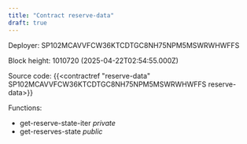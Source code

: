 ```yaml
---
title: "Contract reserve-data"
draft: true
---
```

Deployer: SP102MCAVVFCW36KTCDTGC8NH75NPM5MSWRWHWFFS


 



Block height: 1010720 (2025-04-22T02:54:55.000Z)

Source code: {{<contractref "reserve-data" SP102MCAVVFCW36KTCDTGC8NH75NPM5MSWRWHWFFS reserve-data>}}

Functions:

* get-reserve-state-iter _private_
* get-reserves-state _public_
